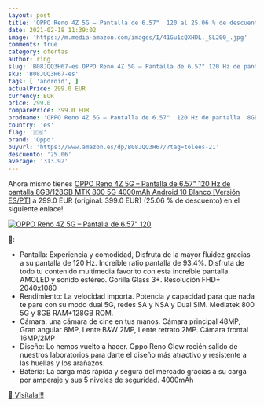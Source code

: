 ```yaml
---
layout: post
title: 'OPPO Reno 4Z 5G – Pantalla de 6.57"  120 al 25.06 % de descuento'
date: 2021-02-18 11:39:02
image: 'https://m.media-amazon.com/images/I/41Gu1cQXHDL._SL200_.jpg'
comments: true
category: ofertas
author: ring
slug: 'B08JQQ3H67-es OPPO Reno 4Z 5G – Pantalla de 6.57" 120 Hz de pantalla...'
sku: 'B08JQQ3H67-es'
tags: [ 'android', ]
actualPrice: 299.0 EUR
currency: EUR
price: 299.0
comparePrice: 399.0 EUR
prodname: 'OPPO Reno 4Z 5G – Pantalla de 6.57"  120 Hz de pantalla  8GB/128GB  MTK 800 5G  4000mAh  Android 10  Blanco [Versión ES/PT]'
country: 'es'
flag: '🇪🇸'
brand: 'Oppo'
buyurl: 'https://www.amazon.es/dp/B08JQQ3H67/?tag=tolees-21'
descuento: '25.06'
average: '313.92'
---
```


Ahora mismo tienes [OPPO Reno 4Z 5G – Pantalla de 6.57"  120 Hz de pantalla  8GB/128GB  MTK 800 5G  4000mAh  Android 10  Blanco [Versión ES/PT]](https://www.amazon.es/dp/B08JQQ3H67/?tag=tolees-21) a 299.0 EUR (original: 399.0 EUR) (25.06 %  de descuento) en el siguiente enlace!

[![OPPO Reno 4Z 5G – Pantalla de 6.57"  120](https://m.media-amazon.com/images/I/41Gu1cQXHDL._SL200_.jpg)](https://www.amazon.es/dp/B08JQQ3H67/?tag=tolees-21)

🔎:

- Pantalla: Experiencia y comodidad, Disfruta de la mayor fluidez gracias a su pantalla de 120 Hz. Increíble ratio pantalla de 93.4%. Disfruta de todo tu contenido multimedia favorito con esta increíble pantalla AMOLED y sonido estéreo. Gorilla Glass 3+. Resolución FHD+ 2040x1080
- Rendimiento: La velocidad importa. Potencia y capacidad para que nada te pare con su modo dual 5G, redes SA y NSA y Dual SIM. Mediatek 800 5G y 8GB RAM+128GB ROM.
- Cámara: una cámara de cine en tus manos. Cámara principal 48MP, Gran angular 8MP, Lente B&W 2MP, Lente retrato 2MP. Cámara frontal 16MP/2MP
- Diseño: Lo hemos vuelto a hacer. Oppo Reno Glow recién salido de nuestros laboratorios para darte el diseño más atractivo y resistente a las huellas y los arañazos.
- Batería: La carga más rápida y segura del mercado gracias a su carga por amperaje y sus 5 niveles de seguridad. 4000mAh

[🛒 Visítala!!!](https://www.amazon.es/dp/B08JQQ3H67/?tag=tolees-21)
